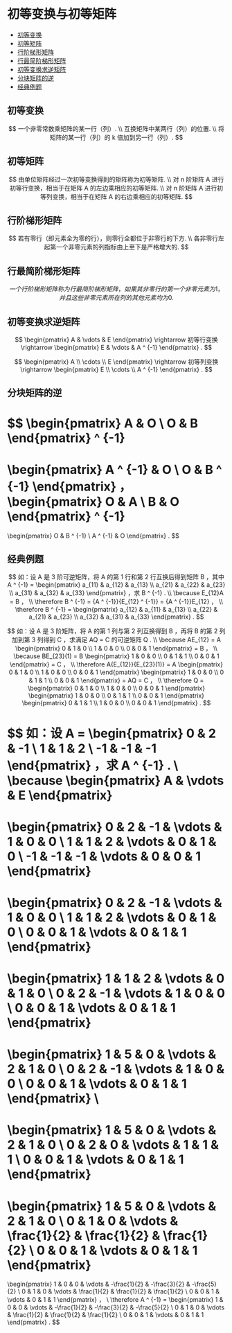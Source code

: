 # 初等变换与初等矩阵

* [初等变换](#初等变换)
* [初等矩阵](#初等矩阵)
* [行阶梯形矩阵](#行阶梯形矩阵)
* [行最简阶梯形矩阵](#行最简阶梯形矩阵)
* [初等变换求逆矩阵](#初等变换求逆矩阵)
* [分块矩阵的逆](#分块矩阵的逆)
* [经典例题](#经典例题)

## 初等变换

$$
一个非零常数乘矩阵的某一行（列）.
\\
互换矩阵中某两行（列）的位置.
\\
将矩阵的某一行（列）的 k 倍加到另一行（列）.
$$

## 初等矩阵

$$
由单位矩阵经过一次初等变换得到的矩阵称为初等矩阵.
\\
对 n 阶矩阵 A 进行初等行变换，相当于在矩阵 A 的左边乘相应的初等矩阵.
\\
对 n 阶矩阵 A 进行初等列变换，相当于在矩阵 A 的右边乘相应的初等矩阵.
$$

## 行阶梯形矩阵

$$
若有零行（即元素全为零的行），则零行全都位于非零行的下方.
\\
各非零行左起第一个非零元素的列指标由上至下是严格增大的.
$$

## 行最简阶梯形矩阵

$$
一个行阶梯形矩阵称为行最简阶梯形矩阵，如果其非零行的第一个非零元素为 1 ，并且这些非零元素所在列的其他元素均为 0 .
$$

## 初等变换求逆矩阵

$$
\begin{pmatrix}
A & \vdots & E
\end{pmatrix}
\rightarrow 初等行变换 \rightarrow
\begin{pmatrix}
E & \vdots & A ^ {-1}
\end{pmatrix} .
$$

$$
\begin{pmatrix}
A \\
\cdots \\
E
\end{pmatrix}
\rightarrow 初等列变换 \rightarrow
\begin{pmatrix}
E \\
\cdots \\
A ^ {-1}
\end{pmatrix} .
$$

## 分块矩阵的逆

$$
\begin{pmatrix}
A & O \\
O & B
\end{pmatrix} ^ {-1}
=
\begin{pmatrix}
A ^ {-1} & O \\
O & B ^ {-1}
\end{pmatrix} ，
\begin{pmatrix}
O & A \\
B & O
\end{pmatrix} ^ {-1}
=
\begin{pmatrix}
O & B ^ {-1} \\
A ^ {-1} & O
\end{pmatrix} .
$$

## 经典例题

$$
如：设 A 是 3 阶可逆矩阵，将 A 的第 1 行和第 2 行互换后得到矩阵 B ，其中 A ^ {-1} =
\begin{pmatrix}
a_{11} & a_{12} & a_{13} \\
a_{21} & a_{22} & a_{23} \\
a_{31} & a_{32} & a_{33}
\end{pmatrix}
，求 B ^ {-1} .
\\
\because E_{12}A = B ，
\\
\therefore B ^ {-1} = {A ^ {-1}}{E_{12} ^ {-1}} = {A ^ {-1}}E_{12} ，
\\
\therefore B ^ {-1} =
\begin{pmatrix}
a_{12} & a_{11} & a_{13} \\
a_{22} & a_{21} & a_{23} \\
a_{32} & a_{31} & a_{33}
\end{pmatrix} .
$$

$$
如：设 A 是 3 阶矩阵，将 A 的第 1 列与第 2 列互换得到 B ，再将 B 的第 2 列加到第 3 列得到 C ，求满足 AQ = C 的可逆矩阵 Q .
\\
\because AE_{12} = A
\begin{pmatrix}
0 & 1 & 0 \\
1 & 0 & 0 \\
0 & 0 & 1
\end{pmatrix}
= B ，
\\
\because BE_{23}(1) = B
\begin{pmatrix}
1 & 0 & 0 \\
0 & 1 & 1 \\
0 & 0 & 1
\end{pmatrix}
= C ，
\\
\therefore A{E_{12}}{E_{23}(1)} = A
\begin{pmatrix}
0 & 1 & 0 \\
1 & 0 & 0 \\
0 & 0 & 1
\end{pmatrix}
\begin{pmatrix}
1 & 0 & 0 \\
0 & 1 & 1 \\
0 & 0 & 1
\end{pmatrix}
= AQ = C ，
\\
\therefore Q =
\begin{pmatrix}
0 & 1 & 0 \\
1 & 0 & 0 \\
0 & 0 & 1
\end{pmatrix}
\begin{pmatrix}
1 & 0 & 0 \\
0 & 1 & 1 \\
0 & 0 & 1
\end{pmatrix}
\begin{pmatrix}
0 & 1 & 1 \\
1 & 0 & 0 \\
0 & 0 & 1
\end{pmatrix} .
$$

$$
如：设 A =
\begin{pmatrix}
0 & 2 & -1 \\
1 & 1 & 2 \\
-1 & -1 & -1
\end{pmatrix}
，求 A ^ {-1} .
\\
\because
\begin{pmatrix}
A & \vdots & E
\end{pmatrix}
=
\begin{pmatrix}
0 & 2 & -1 & \vdots & 1 & 0 & 0 \\
1 & 1 & 2 & \vdots & 0 & 1 & 0 \\
-1 & -1 & -1 & \vdots & 0 & 0 & 1
\end{pmatrix}
=
\begin{pmatrix}
0 & 2 & -1 & \vdots & 1 & 0 & 0 \\
1 & 1 & 2 & \vdots & 0 & 1 & 0 \\
0 & 0 & 1 & \vdots & 0 & 1 & 1
\end{pmatrix}
=
\begin{pmatrix}
1 & 1 & 2 & \vdots & 0 & 1 & 0 \\
0 & 2 & -1 & \vdots & 1 & 0 & 0 \\
0 & 0 & 1 & \vdots & 0 & 1 & 1
\end{pmatrix}
=
\begin{pmatrix}
1 & 5 & 0 & \vdots & 2 & 1 & 0 \\
0 & 2 & -1 & \vdots & 1 & 0 & 0 \\
0 & 0 & 1 & \vdots & 0 & 1 & 1
\end{pmatrix}
\\
=
\begin{pmatrix}
1 & 5 & 0 & \vdots & 2 & 1 & 0 \\
0 & 2 & 0 & \vdots & 1 & 1 & 1 \\
0 & 0 & 1 & \vdots & 0 & 1 & 1
\end{pmatrix}
=
\begin{pmatrix}
1 & 5 & 0 & \vdots & 2 & 1 & 0 \\
0 & 1 & 0 & \vdots & \frac{1}{2} & \frac{1}{2} & \frac{1}{2} \\
0 & 0 & 1 & \vdots & 0 & 1 & 1
\end{pmatrix}
=
\begin{pmatrix}
1 & 0 & 0 & \vdots & -\frac{1}{2} & -\frac{3}{2} & -\frac{5}{2} \\
0 & 1 & 0 & \vdots & \frac{1}{2} & \frac{1}{2} & \frac{1}{2} \\
0 & 0 & 1 & \vdots & 0 & 1 & 1
\end{pmatrix} ，
\\
\therefore A ^ {-1} =
\begin{pmatrix}
1 & 0 & 0 & \vdots & -\frac{1}{2} & -\frac{3}{2} & -\frac{5}{2} \\
0 & 1 & 0 & \vdots & \frac{1}{2} & \frac{1}{2} & \frac{1}{2} \\
0 & 0 & 1 & \vdots & 0 & 1 & 1
\end{pmatrix} .
$$



